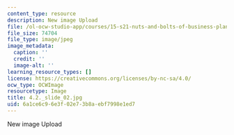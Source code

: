 ```yaml
---
content_type: resource
description: New image Upload
file: /ol-ocw-studio-app/courses/15-s21-nuts-and-bolts-of-business-plans-january-iap-2014/6a1ce6c96e3f02e73b8aebf7998e1ed7_4.2._slide_02.jpg
file_size: 74704
file_type: image/jpeg
image_metadata:
  caption: ''
  credit: ''
  image-alt: ''
learning_resource_types: []
license: https://creativecommons.org/licenses/by-nc-sa/4.0/
ocw_type: OCWImage
resourcetype: Image
title: 4.2._slide_02.jpg
uid: 6a1ce6c9-6e3f-02e7-3b8a-ebf7998e1ed7
---
```

New image Upload